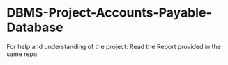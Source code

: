 # DBMS-Project-Accounts-Payable-Database

For help and understanding of the project:
Read the Report provided in the same repo.
